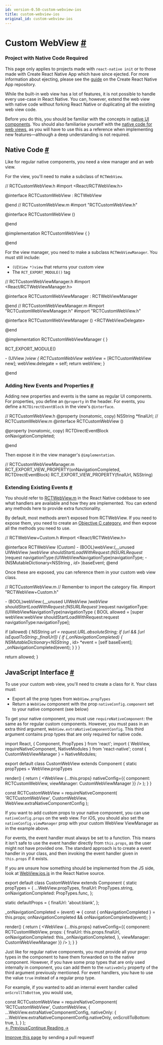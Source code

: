 ```yaml
---
id: version-0.50-custom-webview-ios
title: custom-webview-ios
original_id: custom-webview-ios
---
```

<a id="content"></a><h1><a class="anchor" name="custom-webview"></a>Custom WebView <a class="hash-link" href="docs/custom-webview-ios.html#custom-webview">#</a></h1><div class="banner-crna-ejected"><h3>Project with Native Code Required</h3><p>This page only applies to projects made with <code>react-native init</code> or to those made with Create React Native App which have since ejected. For more information about ejecting, please see the <a href="https://github.com/react-community/create-react-native-app/blob/master/EJECTING.md" target="_blank">guide</a> on the Create React Native App repository.</p></div><div><p>While the built-in web view has a lot of features, it is not possible to handle every use-case in React Native. You can, however, extend the web view with native code without forking React Native or duplicating all the existing web view code.</p><p>Before you do this, you should be familiar with the concepts in <a href="native-components-ios" target="_blank">native UI components</a>. You should also familiarise yourself with the <a href="https://github.com/facebook/react-native/blob/master/React/Views/RCTWebViewManager.m" target="_blank">native code for web views</a>, as you will have to use this as a reference when implementing new features—although a deep understanding is not required.</p><h2><a class="anchor" name="native-code"></a>Native Code <a class="hash-link" href="docs/custom-webview-ios.html#native-code">#</a></h2><p>Like for regular native components, you need a view manager and an web view.</p><p>For the view, you'll need to make a subclass of <code>RCTWebView</code>.</p><div class="prism language-objc"><span class="token comment" spellcheck="true">// RCTCustomWebView.h
</span>#<span class="token keyword">import</span> <span class="token operator">&lt;</span>React<span class="token operator">/</span>RCTWebView<span class="token punctuation">.</span>h<span class="token operator">&gt;</span>

@<span class="token keyword">interface</span> <span class="token class-name">RCTCustomWebView</span> <span class="token punctuation">:</span> RCTWebView

@end
<span class="token comment" spellcheck="true">
// RCTCustomWebView.m
</span>#<span class="token keyword">import</span> <span class="token string">"RCTCustomWebView.h"</span>

@<span class="token keyword">interface</span> <span class="token class-name">RCTCustomWebView</span> <span class="token punctuation">(</span><span class="token punctuation">)</span>

@end

@implementation RCTCustomWebView <span class="token punctuation">{</span> <span class="token punctuation">}</span>

@end</div><p>For the view manager, you need to make a subclass <code>RCTWebViewManager</code>. You must still include:</p><ul><li><code>(UIView *)view</code> that returns your custom view</li><li>The <code>RCT_EXPORT_MODULE()</code> tag</li></ul><div class="prism language-objc"><span class="token comment" spellcheck="true">// RCTCustomWebViewManager.h
</span>#<span class="token keyword">import</span> <span class="token operator">&lt;</span>React<span class="token operator">/</span>RCTWebViewManager<span class="token punctuation">.</span>h<span class="token operator">&gt;</span>

@<span class="token keyword">interface</span> <span class="token class-name">RCTCustomWebViewManager</span> <span class="token punctuation">:</span> RCTWebViewManager

@end
<span class="token comment" spellcheck="true">
// RCTCustomWebViewManager.m
</span>#<span class="token keyword">import</span> <span class="token string">"RCTCustomWebViewManager.h"</span>
#<span class="token keyword">import</span> <span class="token string">"RCTCustomWebView.h"</span>

@<span class="token keyword">interface</span> <span class="token class-name">RCTCustomWebViewManager</span> <span class="token punctuation">(</span><span class="token punctuation">)</span> <span class="token operator">&lt;</span>RCTWebViewDelegate<span class="token operator">&gt;</span>

@end

@implementation RCTCustomWebViewManager <span class="token punctuation">{</span> <span class="token punctuation">}</span>

<span class="token function">RCT_EXPORT_MODULE</span><span class="token punctuation">(</span><span class="token punctuation">)</span>

<span class="token operator">-</span> <span class="token punctuation">(</span>UIView <span class="token operator">*</span><span class="token punctuation">)</span>view
<span class="token punctuation">{</span>
  RCTCustomWebView <span class="token operator">*</span>webView <span class="token operator">=</span> <span class="token punctuation">[</span>RCTCustomWebView <span class="token keyword">new</span><span class="token punctuation">]</span><span class="token punctuation">;</span>
  webView<span class="token punctuation">.</span>delegate <span class="token operator">=</span> self<span class="token punctuation">;</span>
  <span class="token keyword">return</span> webView<span class="token punctuation">;</span>
<span class="token punctuation">}</span>

@end</div><h3><a class="anchor" name="adding-new-events-and-properties"></a>Adding New Events and Properties <a class="hash-link" href="docs/custom-webview-ios.html#adding-new-events-and-properties">#</a></h3><p>Adding new properties and events is the same as regular UI components. For properties, you define an <code>@property</code> in the header. For events, you define a <code>RCTDirectEventBlock</code> in the view's <code>@interface</code>.</p><div class="prism language-objc"><span class="token comment" spellcheck="true">// RCTCustomWebView.h
</span>@property <span class="token punctuation">(</span>nonatomic<span class="token punctuation">,</span> copy<span class="token punctuation">)</span> NSString <span class="token operator">*</span>finalUrl<span class="token punctuation">;</span>
<span class="token comment" spellcheck="true">
// RCTCustomWebView.m
</span>@<span class="token keyword">interface</span> <span class="token class-name">RCTCustomWebView</span> <span class="token punctuation">(</span><span class="token punctuation">)</span>

@property <span class="token punctuation">(</span>nonatomic<span class="token punctuation">,</span> copy<span class="token punctuation">)</span> RCTDirectEventBlock onNavigationCompleted<span class="token punctuation">;</span>

@end</div><p>Then expose it in the view manager's <code>@implementation</code>.</p><div class="prism language-objc"><span class="token comment" spellcheck="true">// RCTCustomWebViewManager.m
</span><span class="token function">RCT_EXPORT_VIEW_PROPERTY</span><span class="token punctuation">(</span>onNavigationCompleted<span class="token punctuation">,</span> RCTDirectEventBlock<span class="token punctuation">)</span>
<span class="token function">RCT_EXPORT_VIEW_PROPERTY</span><span class="token punctuation">(</span>finalUrl<span class="token punctuation">,</span> NSString<span class="token punctuation">)</span></div><h3><a class="anchor" name="extending-existing-events"></a>Extending Existing Events <a class="hash-link" href="docs/custom-webview-ios.html#extending-existing-events">#</a></h3><p>You should refer to  <a href="https://github.com/facebook/react-native/blob/master/React/Views/RCTWebView.m" target="_blank">RCTWebView.m</a> in the React Native codebase to see what handlers are available and how they are implemented. You can extend any methods here to provide extra functionality.</p><p>By default, most methods aren't exposed from RCTWebView. If you need to expose them, you need to create an <a href="https://developer.apple.com/library/content/documentation/Cocoa/Conceptual/ProgrammingWithObjectiveC/CustomizingExistingClasses/CustomizingExistingClasses.html" target="_blank">Objective C category</a>, and then expose all the methods you need to use.</p><div class="prism language-objc"><span class="token comment" spellcheck="true">// RCTWebView+Custom.h
</span>#<span class="token keyword">import</span> <span class="token operator">&lt;</span>React<span class="token operator">/</span>RCTWebView<span class="token punctuation">.</span>h<span class="token operator">&gt;</span>

@<span class="token keyword">interface</span> <span class="token class-name">RCTWebView</span> <span class="token punctuation">(</span>Custom<span class="token punctuation">)</span>
<span class="token operator">-</span> <span class="token punctuation">(</span>BOOL<span class="token punctuation">)</span>webView<span class="token punctuation">:</span><span class="token punctuation">(</span>__unused UIWebView <span class="token operator">*</span><span class="token punctuation">)</span>webView shouldStartLoadWithRequest<span class="token punctuation">:</span><span class="token punctuation">(</span>NSURLRequest <span class="token operator">*</span><span class="token punctuation">)</span>request navigationType<span class="token punctuation">:</span><span class="token punctuation">(</span>UIWebViewNavigationType<span class="token punctuation">)</span>navigationType<span class="token punctuation">;</span>
<span class="token operator">-</span> <span class="token punctuation">(</span>NSMutableDictionary<span class="token operator">&lt;</span>NSString <span class="token operator">*</span><span class="token punctuation">,</span> id<span class="token operator">&gt;</span> <span class="token operator">*</span><span class="token punctuation">)</span>baseEvent<span class="token punctuation">;</span>
@end</div><p>Once these are exposed, you can reference them in your custom web view class.</p><div class="prism language-objc"><span class="token comment" spellcheck="true">// RCTCustomWebView.m
</span><span class="token comment" spellcheck="true">
// Remember to import the category file.
</span>#<span class="token keyword">import</span> <span class="token string">"RCTWebView+Custom.h"</span>

<span class="token operator">-</span> <span class="token punctuation">(</span>BOOL<span class="token punctuation">)</span>webView<span class="token punctuation">:</span><span class="token punctuation">(</span>__unused UIWebView <span class="token operator">*</span><span class="token punctuation">)</span>webView shouldStartLoadWithRequest<span class="token punctuation">:</span><span class="token punctuation">(</span>NSURLRequest <span class="token operator">*</span><span class="token punctuation">)</span>request
 navigationType<span class="token punctuation">:</span><span class="token punctuation">(</span>UIWebViewNavigationType<span class="token punctuation">)</span>navigationType
<span class="token punctuation">{</span>
  BOOL allowed <span class="token operator">=</span> <span class="token punctuation">[</span><span class="token keyword">super</span> webView<span class="token punctuation">:</span>webView shouldStartLoadWithRequest<span class="token punctuation">:</span>request navigationType<span class="token punctuation">:</span>navigationType<span class="token punctuation">]</span><span class="token punctuation">;</span>

  <span class="token keyword">if</span> <span class="token punctuation">(</span>allowed<span class="token punctuation">)</span> <span class="token punctuation">{</span>
    NSString<span class="token operator">*</span> url <span class="token operator">=</span> request<span class="token punctuation">.</span>URL<span class="token punctuation">.</span>absoluteString<span class="token punctuation">;</span>
    <span class="token keyword">if</span> <span class="token punctuation">(</span>url <span class="token operator">&amp;&amp;</span> <span class="token punctuation">[</span>url isEqualToString<span class="token punctuation">:</span>_finalUrl<span class="token punctuation">]</span><span class="token punctuation">)</span> <span class="token punctuation">{</span>
      <span class="token keyword">if</span> <span class="token punctuation">(</span>_onNavigationCompleted<span class="token punctuation">)</span> <span class="token punctuation">{</span>
        NSMutableDictionary<span class="token operator">&lt;</span>NSString <span class="token operator">*</span><span class="token punctuation">,</span> id<span class="token operator">&gt;</span> <span class="token operator">*</span>event <span class="token operator">=</span> <span class="token punctuation">[</span>self baseEvent<span class="token punctuation">]</span><span class="token punctuation">;</span>
        <span class="token function">_onNavigationCompleted</span><span class="token punctuation">(</span>event<span class="token punctuation">)</span><span class="token punctuation">;</span>
      <span class="token punctuation">}</span>
    <span class="token punctuation">}</span>
  <span class="token punctuation">}</span>

  <span class="token keyword">return</span> allowed<span class="token punctuation">;</span>
<span class="token punctuation">}</span></div><h2><a class="anchor" name="javascript-interface"></a>JavaScript Interface <a class="hash-link" href="docs/custom-webview-ios.html#javascript-interface">#</a></h2><p>To use your custom web view, you'll need to create a class for it. Your class must:</p><ul><li>Export all the prop types from <code>WebView.propTypes</code></li><li>Return a <code>WebView</code> component with the prop <code>nativeConfig.component</code> set to your native component (see below)</li></ul><p>To get your native component, you must use <code>requireNativeComponent</code>: the same as for regular custom components. However, you must pass in an extra third argument, <code>WebView.extraNativeComponentConfig</code>. This third argument contains prop types that are only required for native code.</p><div class="prism language-js">
<span class="token keyword">import</span> React<span class="token punctuation">,</span> <span class="token punctuation">{</span> Component<span class="token punctuation">,</span> PropTypes <span class="token punctuation">}</span> <span class="token keyword">from</span> <span class="token string">'react'</span><span class="token punctuation">;</span>
<span class="token keyword">import</span> <span class="token punctuation">{</span> WebView<span class="token punctuation">,</span> requireNativeComponent<span class="token punctuation">,</span> NativeModules <span class="token punctuation">}</span> <span class="token keyword">from</span> <span class="token string">'react-native'</span><span class="token punctuation">;</span>
<span class="token keyword">const</span> <span class="token punctuation">{</span> CustomWebViewManager <span class="token punctuation">}</span> <span class="token operator">=</span> NativeModules<span class="token punctuation">;</span> 

<span class="token keyword">export</span> <span class="token keyword">default</span> <span class="token keyword">class</span> <span class="token class-name">CustomWebView</span> <span class="token keyword">extends</span> <span class="token class-name">Component</span> <span class="token punctuation">{</span>
  <span class="token keyword">static</span> propTypes <span class="token operator">=</span> WebView<span class="token punctuation">.</span>propTypes

  <span class="token function">render</span><span class="token punctuation">(</span><span class="token punctuation">)</span> <span class="token punctuation">{</span>
    <span class="token keyword">return</span> <span class="token punctuation">(</span>
      <span class="token operator">&lt;</span>WebView
        <span class="token punctuation">{</span><span class="token operator">...</span><span class="token keyword">this</span><span class="token punctuation">.</span>props<span class="token punctuation">}</span>
        nativeConfig<span class="token operator">=</span><span class="token punctuation">{</span><span class="token punctuation">{</span> 
          component<span class="token punctuation">:</span> RCTCustomWebView<span class="token punctuation">,</span>
          viewManager<span class="token punctuation">:</span> CustomWebViewManager
        <span class="token punctuation">}</span><span class="token punctuation">}</span>
      <span class="token operator">/</span><span class="token operator">&gt;</span>
    <span class="token punctuation">)</span><span class="token punctuation">;</span>
  <span class="token punctuation">}</span>
<span class="token punctuation">}</span>

<span class="token keyword">const</span> RCTCustomWebView <span class="token operator">=</span> <span class="token function">requireNativeComponent</span><span class="token punctuation">(</span>
  <span class="token string">'RCTCustomWebView'</span><span class="token punctuation">,</span>
  CustomWebView<span class="token punctuation">,</span>
  WebView<span class="token punctuation">.</span>extraNativeComponentConfig
<span class="token punctuation">)</span><span class="token punctuation">;</span></div><p>If you want to add custom props to your native component, you can use <code>nativeConfig.props</code> on the web view. For iOS, you should also set the <code>nativeConfig.viewManager</code> prop with your custom WebView ViewManager as in the example above.</p><p>For events, the event handler must always be set to a function. This means it isn't safe to use the event handler directly from <code>this.props</code>, as the user might not have provided one. The standard approach is to create a event handler in your class, and then invoking the event handler given in <code>this.props</code> if it exists.</p><p>If you are unsure how something should be implemented from the JS side, look at <a href="https://github.com/facebook/react-native/blob/master/Libraries/Components/WebView/WebView.ios.js" target="_blank">WebView.ios.js</a> in the React Native source.</p><div class="prism language-js"><span class="token keyword">export</span> <span class="token keyword">default</span> <span class="token keyword">class</span> <span class="token class-name">CustomWebView</span> <span class="token keyword">extends</span> <span class="token class-name">Component</span> <span class="token punctuation">{</span>
  <span class="token keyword">static</span> propTypes <span class="token operator">=</span> <span class="token punctuation">{</span>
    <span class="token operator">...</span>WebView<span class="token punctuation">.</span>propTypes<span class="token punctuation">,</span>
    finalUrl<span class="token punctuation">:</span> PropTypes<span class="token punctuation">.</span>string<span class="token punctuation">,</span>
    onNavigationCompleted<span class="token punctuation">:</span> PropTypes<span class="token punctuation">.</span>func<span class="token punctuation">,</span>
  <span class="token punctuation">}</span><span class="token punctuation">;</span>

  <span class="token keyword">static</span> defaultProps <span class="token operator">=</span> <span class="token punctuation">{</span>
    finalUrl<span class="token punctuation">:</span> <span class="token string">'about:blank'</span><span class="token punctuation">,</span>
  <span class="token punctuation">}</span><span class="token punctuation">;</span>

  _onNavigationCompleted <span class="token operator">=</span> <span class="token punctuation">(</span>event<span class="token punctuation">)</span> <span class="token operator">=&gt;</span> <span class="token punctuation">{</span>
    <span class="token keyword">const</span> <span class="token punctuation">{</span> onNavigationCompleted <span class="token punctuation">}</span> <span class="token operator">=</span> <span class="token keyword">this</span><span class="token punctuation">.</span>props<span class="token punctuation">;</span>
    onNavigationCompleted <span class="token operator">&amp;&amp;</span> <span class="token function">onNavigationCompleted</span><span class="token punctuation">(</span>event<span class="token punctuation">)</span><span class="token punctuation">;</span>
  <span class="token punctuation">}</span>

  <span class="token function">render</span><span class="token punctuation">(</span><span class="token punctuation">)</span> <span class="token punctuation">{</span>
    <span class="token keyword">return</span> <span class="token punctuation">(</span>
      <span class="token operator">&lt;</span>WebView
        <span class="token punctuation">{</span><span class="token operator">...</span><span class="token keyword">this</span><span class="token punctuation">.</span>props<span class="token punctuation">}</span>
        nativeConfig<span class="token operator">=</span><span class="token punctuation">{</span><span class="token punctuation">{</span>
          component<span class="token punctuation">:</span> RCTCustomWebView<span class="token punctuation">,</span>
          props<span class="token punctuation">:</span> <span class="token punctuation">{</span>
            finalUrl<span class="token punctuation">:</span> <span class="token keyword">this</span><span class="token punctuation">.</span>props<span class="token punctuation">.</span>finalUrl<span class="token punctuation">,</span>
            onNavigationCompleted<span class="token punctuation">:</span> <span class="token keyword">this</span><span class="token punctuation">.</span>_onNavigationCompleted<span class="token punctuation">,</span>
          <span class="token punctuation">}</span><span class="token punctuation">,</span>
          viewManager<span class="token punctuation">:</span> CustomWebViewManager
        <span class="token punctuation">}</span><span class="token punctuation">}</span>
      <span class="token operator">/</span><span class="token operator">&gt;</span>
    <span class="token punctuation">)</span><span class="token punctuation">;</span>
  <span class="token punctuation">}</span>
<span class="token punctuation">}</span></div><p>Just like for regular native components, you must provide all your prop types in the component to have them forwarded on to the native component. However, if you have some prop types that are only used internally in component, you can add them to the <code>nativeOnly</code> property of the third argument previously mentioned. For event handlers, you have to use the value <code>true</code> instead of a regular prop type.</p><p>For example, if you wanted to add an internal event handler called <code>onScrollToBottom</code>, you would use,</p><div class="prism language-js"><span class="token keyword">const</span> RCTCustomWebView <span class="token operator">=</span> <span class="token function">requireNativeComponent</span><span class="token punctuation">(</span>
  <span class="token string">'RCTCustomWebView'</span><span class="token punctuation">,</span>
  CustomWebView<span class="token punctuation">,</span>
  <span class="token punctuation">{</span>
    <span class="token operator">...</span>WebView<span class="token punctuation">.</span>extraNativeComponentConfig<span class="token punctuation">,</span>
    nativeOnly<span class="token punctuation">:</span> <span class="token punctuation">{</span>
      <span class="token operator">...</span>WebView<span class="token punctuation">.</span>extraNativeComponentConfig<span class="token punctuation">.</span>nativeOnly<span class="token punctuation">,</span>
      onScrollToBottom<span class="token punctuation">:</span> <span class="token boolean">true</span><span class="token punctuation">,</span>
    <span class="token punctuation">}</span><span class="token punctuation">,</span>
  <span class="token punctuation">}</span>
<span class="token punctuation">)</span><span class="token punctuation">;</span></div></div><div class="docs-prevnext"><a class="docs-prev btn" href="docs/native-components-ios.html#content">← Previous</a><a class="docs-next btn" href="docs/linking-libraries-ios.html#content">Continue Reading →</a></div><p class="edit-page-block"><a target="_blank" href="https://github.com/facebook/react-native/blob/master/docs/CustomWebViewIOS.md">Improve this page</a> by sending a pull request!</p>